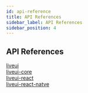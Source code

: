 ```yaml
---
id: api-reference
title: API References
sidebar_label: API References
sidebar_position: 4
---
```


## API References

[liveui](liveui)  
[liveui-core](liveui-core)  
[liveui-react](liveui-react)  
[liveui-react-natve](liveui-react-native)  


